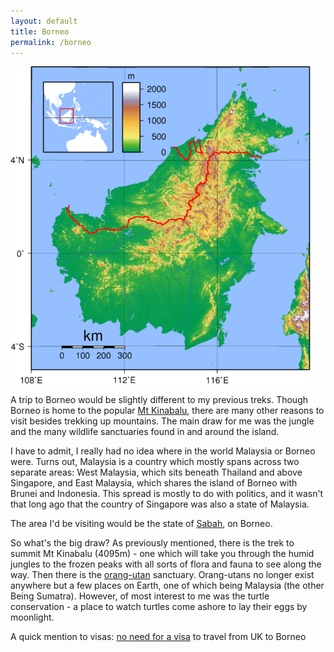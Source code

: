 ```yaml
---
layout: default
title: Borneo
permalink: /borneo
---
```

![](/assets/optimised/borneo.png "source: wikipedia.org") 

A trip to Borneo would be slightly different to my previous treks. Though Borneo is home to the popular [Mt Kinabalu](http://en.wikipedia.org/wiki/Mount_Kinabalu), there are many other reasons to visit besides trekking up mountains. The main draw for me was the jungle and the many wildlife sanctuaries found in and around the island.

I have to admit, I really had no idea where in the world Malaysia or Borneo were. Turns out, Malaysia is a country which mostly spans across two separate areas: West Malaysia, which sits beneath Thailand and above Singapore, and East Malaysia, which shares the island of Borneo with Brunei and Indonesia. This spread is mostly to do with politics, and it wasn't that long ago that the country of Singapore was also a state of Malaysia.

The area I'd be visiting would be the state of [Sabah](http://en.wikipedia.org/wiki/Sabah), on Borneo.

So what's the big draw? As previously mentioned, there is the trek to summit Mt Kinabalu (4095m) - one which will take you through the humid jungles to the frozen peaks with all sorts of flora and fauna to see along the way. Then there is the [orang-utan](http://en.wikipedia.org/wiki/Orangutan) sanctuary. Orang-utans no longer exist anywhere but a few places on Earth, one of which being Malaysia (the other Being Sumatra). However, of most interest to me was the turtle conservation - a place to watch turtles come ashore to lay their eggs by moonlight.

A quick mention to visas: [no need for a visa](https://www.gov.uk/foreign-travel-advice/malaysia/entry-requirements) to travel from UK to Borneo

